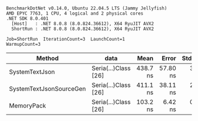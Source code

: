 ```

BenchmarkDotNet v0.14.0, Ubuntu 22.04.5 LTS (Jammy Jellyfish)
AMD EPYC 7763, 1 CPU, 4 logical and 2 physical cores
.NET SDK 8.0.401
  [Host]   : .NET 8.0.8 (8.0.824.36612), X64 RyuJIT AVX2
  ShortRun : .NET 8.0.8 (8.0.824.36612), X64 RyuJIT AVX2

Job=ShortRun  IterationCount=3  LaunchCount=1  
WarmupCount=3  

```
| Method                  | data                 | Mean     | Error    | StdDev  | Min      | Max      | Gen0   | Allocated |
|------------------------ |--------------------- |---------:|---------:|--------:|---------:|---------:|-------:|----------:|
| SystemTextJson          | Seria(...)Class [26] | 438.7 ns | 57.80 ns | 3.17 ns | 435.1 ns | 441.0 ns | 0.0038 |     328 B |
| SystemTextJsonSourceGen | Seria(...)Class [26] | 411.1 ns | 38.11 ns | 2.09 ns | 408.8 ns | 412.9 ns | 0.0043 |     368 B |
| MemoryPack              | Seria(...)Class [26] | 103.2 ns |  6.42 ns | 0.35 ns | 103.0 ns | 103.6 ns | 0.0014 |     128 B |
